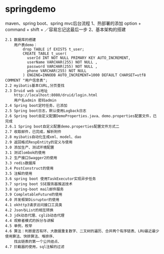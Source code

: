 # springdemo
maven、spring boot、spring mvc后台流程
1、热部署的添加
    option + command + shift + ／容易忘记这最后一步
2、基本架构的搭建

    2.1 数据库的搭建
        用户表demo：        
            drop TABLE if EXISTS t_user;
            CREATE TABLE t_user(
              userId INT NOT NULL PRIMARY KEY AUTO_INCREMENT,
              userName VARCHAR(255) NOT NULL ,
              password VARCHAR(255) NOT NULL ,
              phone VARCHAR(255) NOT NULL
            ) ENGINE=INNODB AUTO_INCREMENT=1000 DEFAULT CHARSET=utf8 COMMENT "用户信息表";
    2.2 myibatis基本CURL,分页查找
    2.3 Druid web ui地址
        http://localhost:8080/druid/login.html
        用户名admin 密码admin    
    2.4 Spring boot定时任务，已添加
    2.5 Spring boot日志，默认使用Logback日志
    2.6 Spring boot自定义配置DemoProperties.java、demo.properties配置文件，已完成
    2.6.1 Spring boot自定义配置demo.properties配置文件方式二   
    2.7 收取邮件，已完成，解析附件
    2.8 myibatis自动化生成xml、model、dao 
    2.9 返回格式RespEntity的定义与使用 
    3.0 添加生产、测试环境配置
    3.1 测试lombok的使用
    3.2 生产接口Swagger2的使用
    3.3 redis数据库
    3.4 PostConstruct的使用
    3.5 注解的使用
    3.6 spring boot 使用TaskExecutor实现异步任务
    3.7 spring boot SSE服务器推送技术
    3.8 spring-boot mail邮件服务
    3.9 CompletableFuture的使用
    4.0 并发框架Disruptor的使用
    4.1 okhttp3请求访问接口工具类
    4.2 Json与List的相互转换
    4.3 jdk动态代理、cglib动态代理
    4.4 观察者模式的拆分与讲解
    4.5 单例，枚举
    4.6 算法：判断是否有环、大数据重复数字、二叉树的遍历、合并两个有序链表、LRU最近最少使用算法、快排算法、堆排序、
        找出链表的第一个公共结点、
    4.7 拦截器的使用，sql注解的过滤